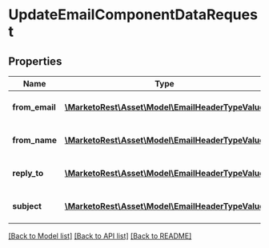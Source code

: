 # UpdateEmailComponentDataRequest

## Properties
Name | Type | Description | Notes
------------ | ------------- | ------------- | -------------
**from_email** | [**\MarketoRest\Asset\Model\EmailHeaderTypeValue**](EmailHeaderTypeValue.md) | From-address of the Email | [optional] 
**from_name** | [**\MarketoRest\Asset\Model\EmailHeaderTypeValue**](EmailHeaderTypeValue.md) | From-name of the Email | [optional] 
**reply_to** | [**\MarketoRest\Asset\Model\EmailHeaderTypeValue**](EmailHeaderTypeValue.md) | Reply-To address of the Email | [optional] 
**subject** | [**\MarketoRest\Asset\Model\EmailHeaderTypeValue**](EmailHeaderTypeValue.md) | Subject Line of the Email | [optional] 

[[Back to Model list]](../README.md#documentation-for-models) [[Back to API list]](../README.md#documentation-for-api-endpoints) [[Back to README]](../README.md)


